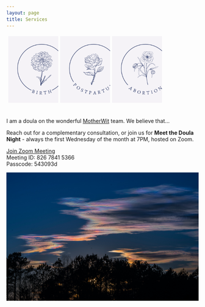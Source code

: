 ```yaml
---
layout: page
title: Services
---
```

<style>

/* Create three equal columns that floats next to each other */
.column {
  float: left;
  width: 25%;
  padding: 5px;
}

/* Clear floats after the columns */
.row:after {
  content: "";
  display: table;
  clear: both;
}

.card {
    width: 175px;
    height: 195px;
    position: relative;
    display: inline-block;
}
.card .img-top {
    display: none;
    position: absolute;
    top: 0;
    left: 0;
    z-index: 99;
}
.card:hover .img-top {
    display: inline;
}

.center {
        text-align: center;
      }

</style>

<div class="row">
<div class="center">

  <div class="column">
    <div class="card">
      <a href="/birth">
        <img src="assets/images/BirthBlue.svg" width="175" alt="Birth" />
        <img src="assets/images/BirthPink.svg" width="175" alt="Birth" class="img-top" />
      </a>
    </div>
  </div>

  <div class="column">
    <div class="card">
      <a href="/postpartum">
        <img src="assets/images/PostBlue.svg" width="175" alt="Postpartum" />
        <img src="assets/images/PostPink.svg" width="175" alt="Postpartum" class="img-top" />
      </a>
    </div>
  </div>


  <div class="column">
    <div class="card">
      <a href="/abortion">
        <img src="assets/images/AbortionBlue.svg" width="175" alt="Abortion" />
        <img src="assets/images/AbortionPink.svg" width="175" alt="Abortion" class="img-top" />
      </a>
    </div>
  </div>

</div>
</div>


<div>
  
  <p>I am a doula on the wonderful <a href="https://ottawa.motherwit.ca/">MotherWit</a> team. We believe that...</p>
  
  <p>Reach out for a complementary consultation, or join us for <b>Meet the Doula Night</b> - always the first Wednesday of the month at 7PM, hosted on Zoom.</p>
  
  <p><a href="https://us02web.zoom.us/j/82678415366?pwd=K3VueVkwSjIxbzVDY1lJRnEvdWFHdz09&fbclid=IwAR12d1T1haSEX-7YB3xqXgEV8_iBdznj5zssvvN16_IvexSu2iJI-REXIvs">Join Zoom Meeting</a>
  <br>Meeting ID: 826 7841 5366
  <br>Passcode: 543093d</p>
  
</div>

<img src="assets/images/noaa.jpg" />
